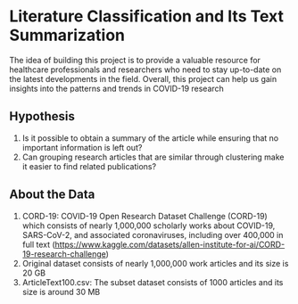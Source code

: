 # Literature Classification and Its Text Summarization

The idea of building this project is to  provide a valuable resource for healthcare professionals and researchers who need to stay up-to-date on the latest developments in the field. Overall, this project can help us gain insights into the patterns and trends in COVID-19 research

## Hypothesis
1. Is it possible to obtain a summary of the article while ensuring that no important information is left out?
1. Can grouping research articles that are similar through  clustering make it easier to find related publications?

## About the Data

1. CORD-19: COVID-19 Open Research Dataset Challenge (CORD-19) which consists of nearly 1,000,000 scholarly works about COVID-19, SARS-CoV-2, and associated coronaviruses, including over 400,000 in full text
(https://www.kaggle.com/datasets/allen-institute-for-ai/CORD-19-research-challenge)
1. Original dataset consists of nearly 1,000,000 work articles and its size is 20 GB
1. ArticleText100.csv: The subset dataset consists of 1000 articles and its size is around 30 MB

